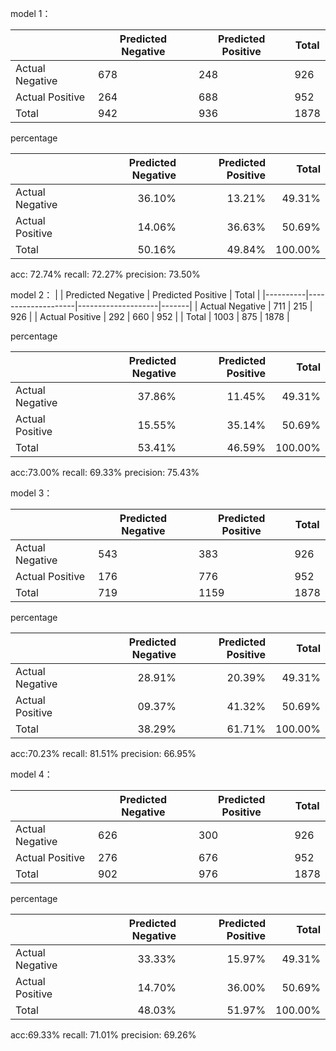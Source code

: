 model 1：

|                 | Predicted Negative | Predicted Positive | Total |
|---------------- |--------------------|--------------------|-------|
| Actual Negative |       678          |       248          |  926  |
| Actual Positive |       264          |       688          |  952  |
| Total           |       942          |       936          | 1878  |

percentage

|                 | Predicted Negative | Predicted Positive |  Total |
|---------------- |-------------------:|-------------------:|-------:|
| Actual Negative |             36.10% |             13.21% | 49.31% |
| Actual Positive |             14.06% |             36.63% | 50.69% |
| Total           |             50.16% |             49.84% | 100.00%|

acc: 72.74%
recall: 72.27%
precision: 73.50%


model 2：
|          | Predicted Negative | Predicted Positive | Total |
|----------|--------------------|--------------------|-------|
| Actual Negative |       711        |       215        |  926  |
| Actual Positive |       292        |       660        |  952  |
| Total           |       1003       |       875        | 1878  |

percentage

|                | Predicted Negative | Predicted Positive |  Total  |
|----------------|-------------------:|-------------------:|-------:|
| Actual Negative |             37.86% |             11.45% | 49.31% |
| Actual Positive |             15.55% |             35.14% | 50.69% |
| Total           |             53.41% |             46.59% | 100.00% |

acc:73.00%
recall: 69.33%
precision: 75.43%

model 3：

|                | Predicted Negative | Predicted Positive | Total |
|----------------|--------------------|--------------------|-------|
| Actual Negative |        543         |        383         |  926  |
| Actual Positive |        176         |        776         |  952  |
| Total           |        719         |       1159         | 1878  |

percentage

|                | Predicted Negative | Predicted Positive |  Total  |
|----------------|-------------------:|-------------------:|-------:|
| Actual Negative |             28.91% |             20.39% | 49.31% |
| Actual Positive |             09.37% |             41.32% | 50.69% |
| Total           |             38.29% |             61.71% | 100.00% |

acc:70.23%
recall: 81.51%
precision: 66.95%

model 4：

|                | Predicted Negative | Predicted Positive | Total |
|----------------|--------------------|--------------------|-------|
| Actual Negative |        626         |        300         |  926  |
| Actual Positive |        276         |        676         |  952  |
| Total           |        902         |        976         | 1878  |

percentage

|                | Predicted Negative | Predicted Positive |  Total  |
|----------------|-------------------:|-------------------:|-------:|
| Actual Negative |             33.33% |             15.97% | 49.31% |
| Actual Positive |             14.70% |             36.00% | 50.69% |
| Total           |             48.03% |             51.97% | 100.00% |

acc:69.33%
recall: 71.01%
precision: 69.26%